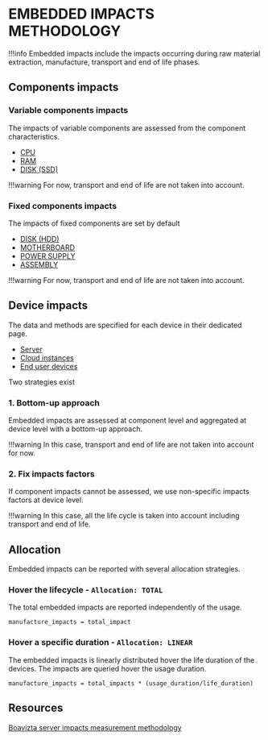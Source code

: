 # EMBEDDED IMPACTS METHODOLOGY

!!!info
    Embedded impacts include the impacts occurring during raw material extraction,
    manufacture, transport and end of life phases.

## Components impacts

### Variable components impacts

The impacts of variable components are assessed from the component characteristics.

* [CPU](components/cpu.md)
* [RAM](components/ram.md)
* [DISK (SSD)](components/ssd.md)

!!!warning
    For now, transport and end of life are not taken into account.

### Fixed components impacts

The impacts of fixed components are set by default

* [DISK (HDD)](components/hdd.md)
* [MOTHERBOARD](components/motherboard.md)
* [POWER SUPPLY](components/power_supply.md)
* [ASSEMBLY](components/assembly.md)

!!!warning
    For now, transport and end of life are not taken into account.

## Device impacts

The data and methods are specified for each device in their dedicated page.

* [Server](devices/server.md)
* [Cloud instances](devices/cloud.md)
* [End user devices](devices/end_user_devices.md)

Two strategies exist

### 1. Bottom-up approach

Embedded impacts are assessed at component level and aggregated at device level with a bottom-up approach. 

!!!warning
    In this case, transport and end of life are not taken into account for now.

### 2. Fix impacts factors

If component impacts cannot be assessed, we use non-specific impacts factors at device level.

!!!warning
    In this case, all the life cycle is taken into account including transport and end of life.

## Allocation

Embedded impacts can be reported with several allocation strategies.

### Hover the lifecycle - ```Allocation: TOTAL```

The total embedded impacts are reported independently of the usage.

```manufacture_impacts = total_impact```

### Hover a specific duration - ```Allocation: LINEAR```

The embedded impacts is linearly distributed hover the life duration of the devices.
The impacts are queried hover the usage duration.

```manufacture_impacts = total_impacts * (usage_duration/life_duration)```

## Resources

[Boavizta server impacts measurement methodology](https://boavizta.org/blog/numerique-et-environnement-comment-evaluer-l-empreinte-de-la-fabrication-d-un-serveur-au-dela-des-emissions-de-gaz-a-effet-de-se?token=2112aecb183b1b5d27e137abc61e0f0d39fabf99)

